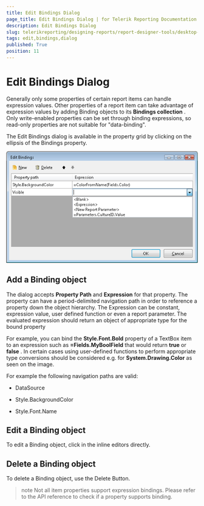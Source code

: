 ```yaml
---
title: Edit Bindings Dialog
page_title: Edit Bindings Dialog | for Telerik Reporting Documentation
description: Edit Bindings Dialog
slug: telerikreporting/designing-reports/report-designer-tools/desktop-designers/tools/edit-bindings-dialog
tags: edit,bindings,dialog
published: True
position: 11
---
```


# Edit Bindings Dialog



Generally only some properties of certain report        items can handle expression values. Other properties of a report item can        take advantage of expression values by adding Binding objects to its __Bindings collection__ . Only write-enabled properties can be set through binding expressions,        so read-only properties are not suitable for "data-binding".

The Edit Bindings dialog is available in the property grid by         clicking on the ellipsis of the Bindings property.         

  ![](images/UI/Bindings.png)

## Add a Binding object

The dialog accepts __Property Path__  and             __Expression__  for that property.             The property can have a period-delimited navigation path in order to reference              a property down the object hierarchy. The Expression can be constant, expression value, user defined function              or even a report parameter. The evaluated expression should return an              object of appropriate type for the bound property

For example, you can bind the __Style.Font.Bold__               property of a TextBox item to an expression such as __=Fields.MyBoolField__  that would              return __true__  or __false__ .             In certain cases using user-defined functions to perform appropriate type              conversions should be considered e.g. for __System.Drawing.Color__  as seen              on the image.

For example the following navigation paths are valid:             

* DataSource                 

* Style.BackgroundColor                 

* Style.Font.Name                 

## Edit a Binding object

To edit a Binding object, click in the inline editors directly.

## Delete a Binding object

To delete a Binding object, use the Delete Button.

>note Not all item properties support expression bindings. Please refer to the                 API reference to check if a property supports binding.               


